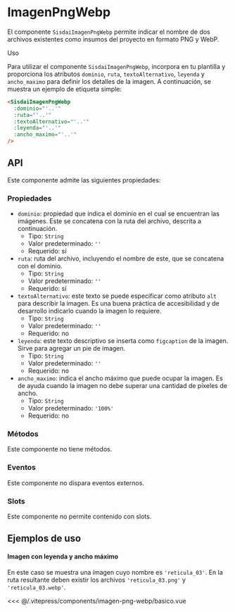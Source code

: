 <script setup>
import EjemploBasico from "../../.vitepress/components/imagen-png-webp/basico.vue";
</script>

# ImagenPngWebp

El componente `SisdaiImagenPngWebp` permite indicar el nombre de dos archivos existentes como insumos del proyecto en formato PNG y WebP.

Uso

Para utilizar el componente `SisdaiImagenPngWebp`, incorpora en tu plantilla y proporciona los atributos `dominio`, `ruta`, `textoAlternativo`, `leyenda` y `ancho_maximo` para definir los detalles de la imagen. A continuación, se muestra un ejemplo de etiqueta simple:

```html
<SisdaiImagenPngWebp
  :dominio="'..'"
  :ruta="'..'"
  :textoAlternativo="'..'"
  :leyenda="'..'"
  :ancho_maximo="'..'"
/>
```

<section id="api">

## API

Este componente admite las siguientes propiedades:

### Propiedades

- `dominio`: propiedad que indica el dominio en el cual se encuentran las imágenes. Este se concatena con la ruta del archivo, descrita a continuación.
  - Tipo: `String`
  - Valor predeterminado: `''`
  - Requerido: sí
- `ruta`: ruta del archivo, incluyendo el nombre de este, que se concatena con el dominio.
  - Tipo: `String`
  - Valor predeterminado: `''`
  - Requerido: sí
- `textoAlternativo`: este texto se puede especificar como atributo `alt` para describir la imagen. Es una buena práctica de accesibilidad y de desarrollo indicarlo cuando la imagen lo requiere.
  - Tipo: `String`
  - Valor predeterminado: `''`
  - Requerido: no
- `leyenda`: este texto descriptivo se inserta como `figcaption` de la imagen. Sirve para agregar un pie de imagen.
  - Tipo: `String`
  - Valor predeterminado: `''`
  - Requerido: no
- `ancho_maximo`: indica el ancho máximo que puede ocupar la imagen. Es de ayuda cuando la imagen no debe superar una cantidad de píxeles de ancho.
  - Tipo: `String`
  - Valor predeterminado: `'100%'`
  - Requerido: no

### Métodos

Este componente no tiene métodos.

### Eventos

Este componente no dispara eventos externos.

### Slots

Este componente no permite contenido con slots.

</section>

<section id="ejemplos">

## Ejemplos de uso

#### Imagen con leyenda y ancho máximo

En este caso se muestra una ímagen cuyo nombre es `'reticula_03'`. En la ruta resultante deben existir los archivos `'reticula_03.png'` y `'reticula_03.webp'`.

<!-- <utils-ejemplo-doc ruta="imagen-png-webp/basico.vue"/> -->
<EjemploBasico />
<<< @/.vitepress/components/imagen-png-webp/basico.vue

</section>
